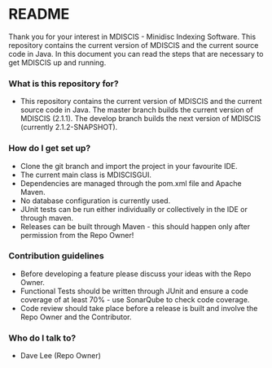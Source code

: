 # README #

Thank you for your interest in MDISCIS - Minidisc Indexing Software. This repository contains the current version of MDISCIS and the current source code in Java. In this document you can read the steps that are necessary to get MDISCIS up and running.

### What is this repository for? ###

* This repository contains the current version of MDISCIS and the current source code in Java. The master branch builds the current version of MDISCIS (2.1.1). The develop branch builds the next version of MDISCIS (currently 2.1.2-SNAPSHOT).

### How do I get set up? ###

* Clone the git branch and import the project in your favourite IDE.
* The current main class is MDISCISGUI.
* Dependencies are managed through the pom.xml file and Apache Maven.
* No database configuration is currently used.
* JUnit tests can be run either individually or collectively in the IDE or through maven.
* Releases can be built through Maven - this should happen only after permission from the Repo Owner!

### Contribution guidelines ###

* Before developing a feature please discuss your ideas with the Repo Owner.
* Functional Tests should be written through JUnit and ensure a code coverage of at least 70% - use SonarQube to check code coverage.
* Code review should take place before a release is built and involve the Repo Owner and the Contributor.

### Who do I talk to? ###

* Dave Lee (Repo Owner)